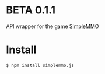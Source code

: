 # BETA 0.1.1

API wrapper for the game [SimpleMMO](https://web.simple-mmo.com/)

# Install
```
$ npm install simplemmo.js
```